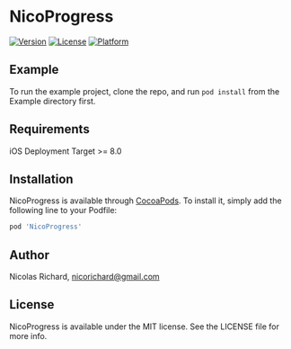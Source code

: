 # NicoProgress

[![Version](https://img.shields.io/cocoapods/v/NicoProgress.svg?style=flat)](http://cocoapods.org/pods/NicoProgress)
[![License](https://img.shields.io/cocoapods/l/NicoProgress.svg?style=flat)](http://cocoapods.org/pods/NicoProgress)
[![Platform](https://img.shields.io/cocoapods/p/NicoProgress.svg?style=flat)](http://cocoapods.org/pods/NicoProgress)

## Example

To run the example project, clone the repo, and run `pod install` from the Example directory first.

## Requirements

iOS Deployment Target >= 8.0

## Installation

NicoProgress is available through [CocoaPods](http://cocoapods.org). To install
it, simply add the following line to your Podfile:

```ruby
pod 'NicoProgress'
```

## Author

Nicolas Richard, nicorichard@gmail.com

## License

NicoProgress is available under the MIT license. See the LICENSE file for more info.
